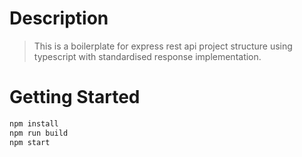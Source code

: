 # Description
> This is a boilerplate for express rest api project structure using
> typescript with standardised response implementation.

# Getting Started
```bash
npm install
npm run build
npm start
```